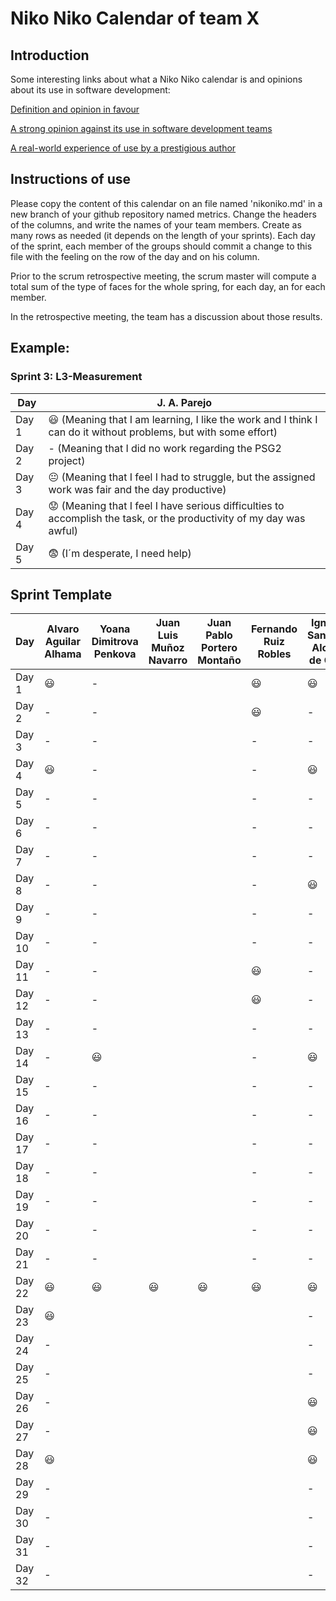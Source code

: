 # Niko Niko Calendar of team X
## Introduction
Some interesting links about what a Niko Niko calendar is and opinions about its use in software development:

[Definition and opinion in favour](https://blog.teammood.com/2018/07/24/evaluating-your-teams-health-with-the-niko-niko-calendar.html?utm_source=google&utm_medium=cpc&utm_campaign=blog-niko-niko&utm_content=niko-niko&utm_term=niko%20niko%20calendar&gclid=Cj0KCQjwsYb0BRCOARIsAHbLPhGYfc7zpSwEDx8KE3VjlsTyy1M1F8O8lxyOPWQTpjf71RjXeD5rgWsaAmEhEALw_wcB)

[A strong opinion against its use in software development teams](https://www.tinypulse.com/blog/sk-niko-niko-calendar-workplace-morale)

[A real-world experience of use by a prestigious author](https://www.javiergarzas.com/2015/05/calendarios-niko-niko.html)
## Instructions of use
Please copy the content of this calendar on an file named 'nikoniko.md' in a new branch of your github repository named metrics.
Change the headers of the columns, and write the names of your team members.
Create as many rows as needed (it depends on the length of your sprints).
Each day of the sprint, each member of the groups should commit a change to this file with the feeling on the row of the day and on his column. 

Prior to the scrum retrospective meeting, the scrum master will compute a total sum of the type of faces for the whole spring, for each day, an for each member.

In the retrospective meeting, the team has a discussion about those results.

## Example:

### Sprint 3: L3-Measurement 

| Day           | J. A. Parejo  |
| ------------- | ------------- |
| Day 1         |    :smiley: (Meaning that I am learning, I like the work and I think I can do it without problems, but with some effort) |
| Day 2         |    - (Meaning that I did no work regarding the PSG2 project)           |
| Day 3         |    :neutral_face:  (Meaning that I feel I had to struggle, but the assigned work was fair and the day productive)          |:fearful:
| Day 4         |    :worried: (Meaning that I feel I have serious difficulties to accomplish the task, or the productivity of my day was awful)           |
| Day 5         |    :fearful:   (I´m desperate, I need help)        |


## Sprint Template

| Day           | Alvaro Aguilar Alhama    | Yoana Dimitrova Penkova     | Juan Luis Muñoz Navarro     | Juan Pablo Portero Montaño    | Fernando Ruiz Robles     | Ignacio Sanabria Alonso de Caso     |
| ------------- | ------------- | -------------  | -------------  | -------------  | -------------  | -------------  |
| Day 1         |    :smiley:   |-               |                |                |:smiley:        |:smiley:        |
| Day 2         |    -          |-               |                |                |:smiley:        |-               |
| Day 3         |    -          |-               |                |                |-               |-               |
| Day 4         |     :smiley:  |-               |                |                |-               |:smiley:        |
| Day 5         |       -       |-               |                |                |-               |-               |
| Day 6         |       -       |-               |                |                |-               |-               |
| Day 7         |       -       |-               |                |                |-               |-               |
| Day 8         |       -       |-               |                |                |-               |:smiley:        |
| Day 9         |       -       |-               |                |                |-               |-               |
| Day 10        |       -       |-               |                |                |-               |-               |
| Day 11        |       -       |-               |                |                |:smiley:        |-               |
| Day 12        |       -       |-               |                |                |:smiley:        |-               |
| Day 13        |       -       |-               |                |                |-               |-               |
| Day 14        |       -       |:smiley:        |                |                |-               |:smiley:        |
| Day 15        |       -       |-               |                |                |-               |-               |
| Day 16        |       -       |-               |                |                |-               |-               |
| Day 17        |       -       |-               |                |                |-               |-               |
| Day 18        |       -       |-               |                |                |-               |-               |
| Day 19        |       -       |-               |                |                |-               |-               |
| Day 20        |       -       |-               |                |                |-               |-               |
| Day 21        |       -       |-               |                |                |-               |-               |
| Day 22        |:smiley:       |:smiley:        |:smiley:        |:smiley:        |:smiley:        |:smiley:        |
| Day 23        |     :smiley:  |                |                |                |                |-               |
| Day 24        |        -      |                |                |                |                |-               |
| Day 25        |        -      |                |                |                |                |-               |
| Day 26        |        -      |                |                |                |                |:smiley:        |
| Day 27        |        -      |                |                |                |                |:smiley:        |
| Day 28        |     :smiley:  |                |                |                |                |:smiley:        |
| Day 29        |        -      |                |                |                |                |-               |
| Day 30        |        -      |                |                |                |                |-               |
| Day 31        |        -      |                |                |                |                |-               |
| Day 32        |        -      |                |                |                |                |-               |
